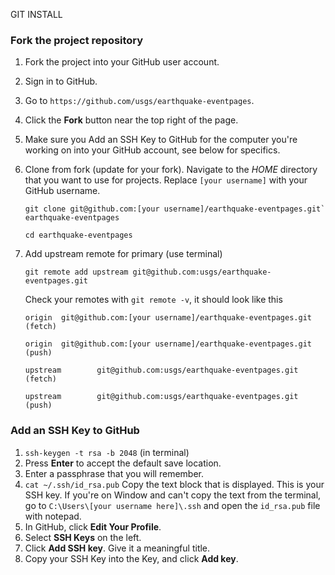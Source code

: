GIT INSTALL

### Fork the project repository ###

1. Fork the project into your GitHub user account.
  1. Sign in to GitHub.
  2. Go to `https://github.com/usgs/earthquake-eventpages`.
  2. Click the **Fork** button near the top right of the page.

1. Make sure you Add an SSH Key to GitHub for the computer you're
   working on into your GitHub account, see below for specifics.

1. Clone from fork (update for your fork).
   Navigate to the _HOME_ directory that you want to use for projects.
   Replace `[your username]` with your GitHub username.

   ```git clone git@github.com:[your username]/earthquake-eventpages.git`
   earthquake-eventpages```

   ```cd earthquake-eventpages```

1. Add upstream remote for primary (use terminal)

   ```git remote add upstream git@github.com:usgs/earthquake-eventpages.git```

   Check your remotes with `git remote -v`, it should look like this

   ```origin  git@github.com:[your username]/earthquake-eventpages.git (fetch)```

   ```origin  git@github.com:[your username]/earthquake-eventpages.git (push)```

   ```upstream        git@github.com:usgs/earthquake-eventpages.git (fetch)```

   ```upstream        git@github.com:usgs/earthquake-eventpages.git (push)```


### Add an SSH Key to GitHub ###

  1. `ssh-keygen -t rsa -b 2048` (in terminal)
  2. Press **Enter** to accept the default save location.
  3. Enter a passphrase that you will remember.
  4. `cat ~/.ssh/id_rsa.pub`
     Copy the text block that is displayed.
     This is your SSH key.
     If you're on Window and can't copy the text from the terminal, go
     to `C:\Users\[your username here]\.ssh` and open the `id_rsa.pub` file
     with notepad.
  5. In GitHub, click **Edit Your Profile**.
  6. Select **SSH Keys** on the left.
  7. Click **Add SSH key**. Give it a meaningful title.
  8. Copy your SSH Key into the Key, and click **Add key**.
